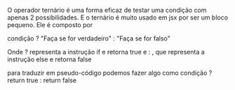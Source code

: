 O operador ternário é uma forma eficaz de testar uma condição com apenas 2 possibilidades. E o ternário é muito usado em jsx por ser um bloco pequeno. Ele é composto por

condição ? "Faça se for verdadeiro" : "Faça se for falso"

Onde ? representa a instrução if e retorna true e : , que representa a instrução else e retorna false

para traduzir em pseudo-código podemos fazer algo como
condição ? return true : return false